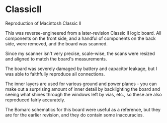 # ClassicII
Reproduction of Macintosh Classic II

This was reverse-engineered from a later-revision Classic II logic board. All components on the front side, and a handful of components on the back side, were removed, and the board was scanned.

Since my scanner isn't very precise, scale-wise, the scans were resized and aligned to match the board's measurements.

The board was severely damaged by battery and capacitor leakage, but I was able to faithfully reproduce all connections.

The inner layers are used for various ground and power planes - you can make out a surprising amount of inner detail by backlighting the board and seeing what shines through the windows left by vias, etc., so these are also reproduced fairly accurately.

The Bomarc schematics for this board were useful as a reference, but they are for the earlier revision, and they do contain some inaccuracies.
